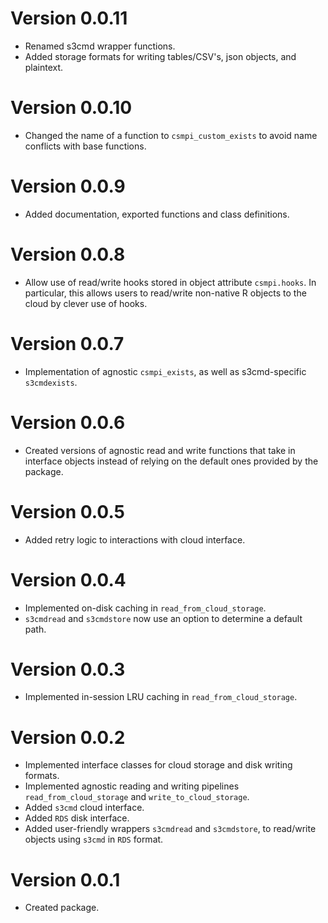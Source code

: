 # Version 0.0.11
- Renamed s3cmd wrapper functions.
- Added storage formats for writing tables/CSV's, json objects, and plaintext.

# Version 0.0.10
- Changed the name of a function to `csmpi_custom_exists` to avoid name conflicts with base
  functions.

# Version 0.0.9
- Added documentation, exported functions and class definitions.

# Version 0.0.8
- Allow use of read/write hooks stored in object attribute `csmpi.hooks`. In particular, this allows
  users to read/write non-native R objects to the cloud by clever use of hooks.

# Version 0.0.7
- Implementation of agnostic `csmpi_exists`, as well as s3cmd-specific `s3cmdexists`.

# Version 0.0.6
- Created versions of agnostic read and write functions that take in interface objects instead of
  relying on the default ones provided by the package.

# Version 0.0.5
- Added retry logic to interactions with cloud interface.

# Version 0.0.4
- Implemented on-disk caching in `read_from_cloud_storage`.
- `s3cmdread` and `s3cmdstore` now use an option to determine a default path.

# Version 0.0.3
- Implemented in-session LRU caching in `read_from_cloud_storage`.

# Version 0.0.2
- Implemented interface classes for cloud storage and disk writing formats.
- Implemented agnostic reading and writing pipelines `read_from_cloud_storage` and
  `write_to_cloud_storage`.
- Added `s3cmd` cloud interface.
- Added `RDS` disk interface.
- Added user-friendly wrappers `s3cmdread` and `s3cmdstore`, to read/write objects using `s3cmd` in
  `RDS` format.

# Version 0.0.1
- Created package.
